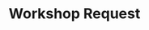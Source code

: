 ---
title: "Workshop Request"
layout: redirect
sitemap: false
permalink: /workshop-request/
redirect_to: "http://carpentries.org/workshops/" 
---